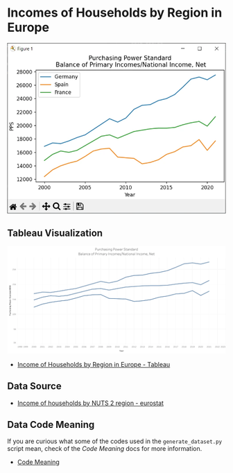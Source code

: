 # Incomes of Households by Region in Europe
![PPS of European Counties Graph](./screenshots/PPS_of_European_Counties_Graph.webp)

## Tableau Visualization
![PPS of European Countries Graph Tableau](./screenshots/PPS_of_European_Countries_Graph_Tableau.webp)
- [Income of Households by Region in Europe - Tableau](https://public.tableau.com/shared/ZGCD3X6BY?:display_count=n&:origin=viz_share_link)

## Data Source
- [Income of households by NUTS 2 region - eurostat](https://ec.europa.eu/eurostat/databrowser/view/nama_10r_2hhinc__custom_13225473/default/table?lang=en)

## Data Code Meaning
If you are curious what some of the codes used in the `generate_dataset.py` script mean,
check of the *Code Meaning* docs for more information.
- [Code Meaning](./docs/code_meaning.md)